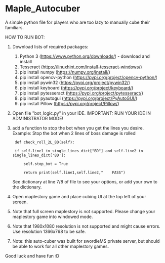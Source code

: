 # Maple_Autocuber
A simple python file for players who are too lazy to manually cube their familiars. 

HOW TO RUN BOT:

1. Download lists of required packages:
    1. Python 3 (https://www.python.org/downloads/) - download and install
    2. Tesseract (https://linuxhint.com/install-tesseract-windows/)
    3. pip install numpy (https://numpy.org/install/)
    4. pip install opencv-python (https://pypi.org/project/opencv-python/)
    5. pip install pywin32 (https://pypi.org/project/pywin32/)
    6. pip install keyboard (https://pypi.org/project/keyboard/)
    7. pip install pytesseract (https://pypi.org/project/pytesseract/)
    8. pip install pyautogui (https://pypi.org/project/PyAutoGUI/)
    9. pip install Pillow (https://pypi.org/project/Pillow/)

2. Open file "bot_logic.py" in your IDE. IMPORTANT: RUN YOUR IDE IN ADMINISTRATOR MODE!
3. add a function to stop the bot when you get the lines you desire. 
    Example: Stop the bot when 2 lines of boss damage is rolled
        
        def check_roll_2L_BD(self):
        
        if self.line1 in single_lines_dict["BD"] and self.line2 in single_lines_dict['BD']:
            
            self.stop_bot = True
            
            return print(self.line1,self.line2,"    PASS")
    
    See dictionary at line 7/8 of file to see your options, or add your own to the dictionary.
4. Open maplestory game and place cubing UI at the top left of your screen.
5. Note that full screen maplestory is not supported. Please change your maplestory game into windowed mode.
6. Note that 1980x1080 resolution is not supported and might cause errors. Use resolution 1366x768 to be safe.
7. Note: this auto-cuber was built for swordieMS private server, but should be able to work for all other maplestory games.

Good luck and have fun :D
